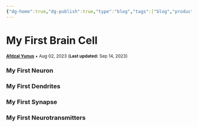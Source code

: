 ```yaml
---
{"dg-home":true,"dg-publish":true,"type":"blog","tags":["blog","productivity","knowledge-management","gardenEntry","gardenEntry","gardenEntry","gardenEntry","gardenEntry","gardenEntry","gardenEntry","gardenEntry","gardenEntry","gardenEntry","gardenEntry","gardenEntry"],"dg-phase":"seed","author":"[Afdzal Yunus](https://afdzal.dev)","date-created":"2023-09-13 05:01 AM","date-modified":"2023-09-13 05:01 AM","permalink":"/my-first-brain-cell/","dgPassFrontmatter":true,"noteIcon":"","created":"","updated":""}
---
```


# My First Brain Cell
<small>**[Afdzal Yunus](https://afdzal.dev)** • Aug 02, 2023 (**Last updated:** Sep 14, 2023)</small>

### My First Neuron

### My First Dendrites

### My First Synapse

### My First Neurotransmitters

